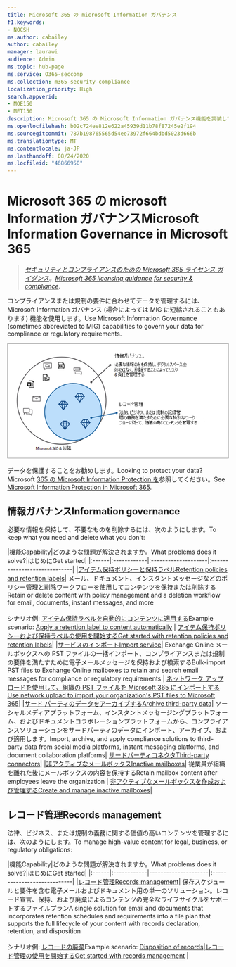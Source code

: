 ```yaml
---
title: Microsoft 365 の microsoft Information ガバナンス
f1.keywords:
- NOCSH
ms.author: cabailey
author: cabailey
manager: laurawi
audience: Admin
ms.topic: hub-page
ms.service: O365-seccomp
ms.collection: m365-security-compliance
localization_priority: High
search.appverid:
- MOE150
- MET150
description: Microsoft 365 の Microsoft Information ガバナンス機能を実装して、コンプライアンスまたは規制要件に合わせてデータを管理します。
ms.openlocfilehash: b02c724ee812e622a45939d11b78f87245e2f194
ms.sourcegitcommit: 787b198765565d54ee73972f664bdbd5023d666b
ms.translationtype: MT
ms.contentlocale: ja-JP
ms.lasthandoff: 08/24/2020
ms.locfileid: "46866950"
---
```

# <a name="microsoft-information-governance-in-microsoft-365"></a><span data-ttu-id="fb560-103">Microsoft 365 の microsoft Information ガバナンス</span><span class="sxs-lookup"><span data-stu-id="fb560-103">Microsoft Information Governance in Microsoft 365</span></span>

><span data-ttu-id="fb560-104">*[セキュリティとコンプライアンスのための Microsoft 365 ライセンス ガイダンス](https://aka.ms/ComplianceSD)。*</span><span class="sxs-lookup"><span data-stu-id="fb560-104">*[Microsoft 365 licensing guidance for security & compliance](https://aka.ms/ComplianceSD).*</span></span>

<span data-ttu-id="fb560-105">コンプライアンスまたは規制の要件に合わせてデータを管理するには、Microsoft Information ガバナンス (場合によっては MIG に短縮されることもあります) 機能を使用します。</span><span class="sxs-lookup"><span data-stu-id="fb560-105">Use Microsoft Information Governance (sometimes abbreviated to MIG) capabilities to govern your data for compliance or regulatory requirements.</span></span>

![データ情報ガバナンスとレコード管理を管理する](../media/information-governance-records-management.png)

<span data-ttu-id="fb560-107">データを保護することをお勧めします。</span><span class="sxs-lookup"><span data-stu-id="fb560-107">Looking to protect your data?</span></span> <span data-ttu-id="fb560-108">Microsoft [365 の Microsoft Information Protection を](protect-information.md)参照してください。</span><span class="sxs-lookup"><span data-stu-id="fb560-108">See [Microsoft Information Protection in Microsoft 365](protect-information.md).</span></span>

## <a name="information-governance"></a><span data-ttu-id="fb560-109">情報ガバナンス</span><span class="sxs-lookup"><span data-stu-id="fb560-109">Information governance</span></span>

<span data-ttu-id="fb560-110">必要な情報を保持して、不要なものを削除するには、次のようにします。</span><span class="sxs-lookup"><span data-stu-id="fb560-110">To keep what you need and delete what you don't:</span></span>
 
|<span data-ttu-id="fb560-111">機能</span><span class="sxs-lookup"><span data-stu-id="fb560-111">Capability</span></span>|<span data-ttu-id="fb560-112">どのような問題が解決されますか。</span><span class="sxs-lookup"><span data-stu-id="fb560-112">What problems does it solve?</span></span>|<span data-ttu-id="fb560-113">はじめに</span><span class="sxs-lookup"><span data-stu-id="fb560-113">Get started</span></span>|
|:------|:------------|:--------------------|:-----------------------------|
|[<span data-ttu-id="fb560-114">アイテム保持ポリシーと保持ラベル</span><span class="sxs-lookup"><span data-stu-id="fb560-114">Retention policies and retention labels</span></span>](retention.md)| <span data-ttu-id="fb560-115">メール、ドキュメント、インスタントメッセージなどのポリシー管理と削除ワークフローを使用してコンテンツを保持または削除する</span><span class="sxs-lookup"><span data-stu-id="fb560-115">Retain or delete content with policy management and a deletion workflow for email, documents, instant messages, and more</span></span> <br /><br /><span data-ttu-id="fb560-116">シナリオ例: [アイテム保持ラベルを自動的にコンテンツに適用する](apply-retention-labels-automatically.md)</span><span class="sxs-lookup"><span data-stu-id="fb560-116">Example scenario: [Apply a retention label to content automatically](apply-retention-labels-automatically.md)</span></span> | [<span data-ttu-id="fb560-117">アイテム保持ポリシーおよび保持ラベルの使用を開始する</span><span class="sxs-lookup"><span data-stu-id="fb560-117">Get started with retention policies and retention labels</span></span>](get-started-with-retention.md)|
|[<span data-ttu-id="fb560-118">サービスのインポート</span><span class="sxs-lookup"><span data-stu-id="fb560-118">Import service</span></span>](importing-pst-files-to-office-365.md)| <span data-ttu-id="fb560-119">Exchange Online メールボックスへの PST ファイルの一括インポート、コンプライアンスまたは規制の要件を満たすために電子メールメッセージを保持および検索する</span><span class="sxs-lookup"><span data-stu-id="fb560-119">Bulk-import PST files to Exchange Online mailboxes to retain and search email messages for compliance or regulatory requirements</span></span> | [<span data-ttu-id="fb560-120">ネットワーク アップロードを使用して、組織の PST ファイルを Microsoft 365 にインポートする</span><span class="sxs-lookup"><span data-stu-id="fb560-120">Use network upload to import your organization's PST files to Microsoft 365</span></span>](use-network-upload-to-import-pst-files.md)|
|[<span data-ttu-id="fb560-121">サード パーティのデータをアーカイブする</span><span class="sxs-lookup"><span data-stu-id="fb560-121">Archive third-party data</span></span>](archiving-third-party-data.md)| <span data-ttu-id="fb560-122">ソーシャルメディアプラットフォーム、インスタントメッセージングプラットフォーム、およびドキュメントコラボレーションプラットフォームから、コンプライアンスソリューションをサードパーティのデータにインポート、アーカイブ、および適用します。</span><span class="sxs-lookup"><span data-stu-id="fb560-122">Import, archive, and apply compliance solutions to third-party data from social media platforms, instant messaging platforms, and document collaboration platforms</span></span>| [<span data-ttu-id="fb560-123">サードパーティコネクタ</span><span class="sxs-lookup"><span data-stu-id="fb560-123">Third-party connectors</span></span>](archiving-third-party-data.md#third-party-data-connectors)|
|[<span data-ttu-id="fb560-124">非アクティブなメールボックス</span><span class="sxs-lookup"><span data-stu-id="fb560-124">Inactive mailboxes</span></span>](inactive-mailboxes-in-office-365.md)| <span data-ttu-id="fb560-125">従業員が組織を離れた後にメールボックスの内容を保持する</span><span class="sxs-lookup"><span data-stu-id="fb560-125">Retain mailbox content after employees leave the organization</span></span> | [<span data-ttu-id="fb560-126">非アクティブなメールボックスを作成および管理する</span><span class="sxs-lookup"><span data-stu-id="fb560-126">Create and manage inactive mailboxes</span></span>](create-and-manage-inactive-mailboxes.md)|

## <a name="records-management"></a><span data-ttu-id="fb560-127">レコード管理</span><span class="sxs-lookup"><span data-stu-id="fb560-127">Records management</span></span>

<span data-ttu-id="fb560-128">法律、ビジネス、または規制の義務に関する価値の高いコンテンツを管理するには、次のようにします。</span><span class="sxs-lookup"><span data-stu-id="fb560-128">To manage high-value content for legal, business, or regulatory obligations:</span></span>

|<span data-ttu-id="fb560-129">機能</span><span class="sxs-lookup"><span data-stu-id="fb560-129">Capability</span></span>|<span data-ttu-id="fb560-130">どのような問題が解決されますか。</span><span class="sxs-lookup"><span data-stu-id="fb560-130">What problems does it solve?</span></span>|<span data-ttu-id="fb560-131">はじめに</span><span class="sxs-lookup"><span data-stu-id="fb560-131">Get started</span></span>|
|:------|:------------|---------------------|:----------------------------|
|[<span data-ttu-id="fb560-132">レコード管理</span><span class="sxs-lookup"><span data-stu-id="fb560-132">Records management</span></span>](records-management.md)| <span data-ttu-id="fb560-133">保存スケジュールと要件を含む電子メールおよびドキュメント用の単一のソリューション。レコード宣言、保持、および廃棄によるコンテンツの完全なライフサイクルをサポートするファイルプラン</span><span class="sxs-lookup"><span data-stu-id="fb560-133">A single solution for email and documents that incorporates retention schedules and requirements into a file plan that supports the full lifecycle of your content with records declaration, retention, and disposition</span></span> <br /><br /><span data-ttu-id="fb560-134">シナリオ例: [レコードの廃棄](disposition.md#disposition-of-records)</span><span class="sxs-lookup"><span data-stu-id="fb560-134">Example scenario: [Disposition of records](disposition.md#disposition-of-records)</span></span>|[<span data-ttu-id="fb560-135">レコード管理の使用を開始する</span><span class="sxs-lookup"><span data-stu-id="fb560-135">Get started with records management</span></span>](get-started-with-records-management.md) |

